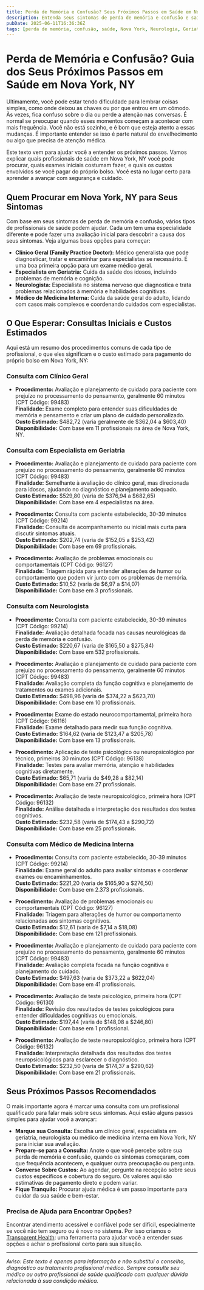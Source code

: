 ```yaml
---
title: Perda de Memória e Confusão? Seus Próximos Passos em Saúde em Nova York, NY  
description: Entenda seus sintomas de perda de memória e confusão e saiba quais profissionais procurar e os custos típicos em Nova York, NY para avaliação e cuidado especializado.  
pubDate: 2025-06-11T16:36:36Z
tags: [perda de memória, confusão, saúde, Nova York, Neurologia, Geriatria, Clínica Geral, Medicina Interna]  
---
```


# Perda de Memória e Confusão? Guia dos Seus Próximos Passos em Saúde em Nova York, NY

Ultimamente, você pode estar tendo dificuldade para lembrar coisas simples, como onde deixou as chaves ou por que entrou em um cômodo. Às vezes, fica confuso sobre o dia ou perde a atenção nas conversas. É normal se preocupar quando esses momentos começam a acontecer com mais frequência. Você não está sozinho, e é bom que esteja atento a essas mudanças. É importante entender se isso é parte natural do envelhecimento ou algo que precisa de atenção médica.

Este texto vem para ajudar você a entender os próximos passos. Vamos explicar quais profissionais de saúde em Nova York, NY você pode procurar, quais exames iniciais costumam fazer, e quais os custos envolvidos se você pagar do próprio bolso. Você está no lugar certo para aprender a avançar com segurança e cuidado.

## Quem Procurar em Nova York, NY para Seus Sintomas

Com base em seus sintomas de perda de memória e confusão, vários tipos de profissionais de saúde podem ajudar. Cada um tem uma especialidade diferente e pode fazer uma avaliação inicial para descobrir a causa dos seus sintomas. Veja algumas boas opções para começar:

- **Clínico Geral (Family Practice Doctor):** Médico generalista que pode diagnosticar, tratar e encaminhar para especialistas se necessário. É uma boa primeira opção para um exame médico geral.
- **Especialista em Geriatria:** Cuida da saúde dos idosos, incluindo problemas de memória e cognição.
- **Neurologista:** Especialista no sistema nervoso que diagnostica e trata problemas relacionados à memória e habilidades cognitivas.
- **Médico de Medicina Interna:** Cuida da saúde geral do adulto, lidando com casos mais complexos e coordenando cuidados com especialistas.

## O Que Esperar: Consultas Iniciais e Custos Estimados

Aqui está um resumo dos procedimentos comuns de cada tipo de profissional, o que eles significam e o custo estimado para pagamento do próprio bolso em Nova York, NY:

### Consulta com Clínico Geral

- **Procedimento:** Avaliação e planejamento de cuidado para paciente com prejuízo no processamento do pensamento, geralmente 60 minutos (CPT Código: 99483)  
  **Finalidade:** Exame completo para entender suas dificuldades de memória e pensamento e criar um plano de cuidado personalizado.  
  **Custo Estimado:** $482,72 (varia geralmente de $362,04 a $603,40)  
  **Disponibilidade:** Com base em 11 profissionais na área de Nova York, NY.

### Consulta com Especialista em Geriatria

- **Procedimento:** Avaliação e planejamento de cuidado para paciente com prejuízo no processamento do pensamento, geralmente 60 minutos (CPT Código: 99483)  
  **Finalidade:** Semelhante à avaliação do clínico geral, mas direcionada para idosos, ajudando no diagnóstico e planejamento adequado.  
  **Custo Estimado:** $529,80 (varia de $376,94 a $682,65)  
  **Disponibilidade:** Com base em 4 especialistas na área.

- **Procedimento:** Consulta com paciente estabelecido, 30-39 minutos (CPT Código: 99214)  
  **Finalidade:** Consulta de acompanhamento ou inicial mais curta para discutir sintomas atuais.  
  **Custo Estimado:** $202,74 (varia de $152,05 a $253,42)  
  **Disponibilidade:** Com base em 69 profissionais.

- **Procedimento:** Avaliação de problemas emocionais ou comportamentais (CPT Código: 96127)  
  **Finalidade:** Triagem rápida para entender alterações de humor ou comportamento que podem vir junto com os problemas de memória.  
  **Custo Estimado:** $10,52 (varia de $6,97 a $14,07)  
  **Disponibilidade:** Com base em 3 profissionais.

### Consulta com Neurologista

- **Procedimento:** Consulta com paciente estabelecido, 30-39 minutos (CPT Código: 99214)  
  **Finalidade:** Avaliação detalhada focada nas causas neurológicas da perda de memória e confusão.  
  **Custo Estimado:** $220,67 (varia de $165,50 a $275,84)  
  **Disponibilidade:** Com base em 532 profissionais.

- **Procedimento:** Avaliação e planejamento de cuidado para paciente com prejuízo no processamento do pensamento, geralmente 60 minutos (CPT Código: 99483)  
  **Finalidade:** Avaliação completa da função cognitiva e planejamento de tratamentos ou exames adicionais.  
  **Custo Estimado:** $498,96 (varia de $374,22 a $623,70)  
  **Disponibilidade:** Com base em 10 profissionais.

- **Procedimento:** Exame do estado neurocomportamental, primeira hora (CPT Código: 96116)  
  **Finalidade:** Exame detalhado para medir sua função cognitiva.  
  **Custo Estimado:** $164,62 (varia de $123,47 a $205,78)  
  **Disponibilidade:** Com base em 13 profissionais.

- **Procedimento:** Aplicação de teste psicológico ou neuropsicológico por técnico, primeiros 30 minutos (CPT Código: 96138)  
  **Finalidade:** Testes para avaliar memória, atenção e habilidades cognitivas diretamente.  
  **Custo Estimado:** $65,71 (varia de $49,28 a $82,14)  
  **Disponibilidade:** Com base em 27 profissionais.

- **Procedimento:** Avaliação de teste neuropsicológico, primeira hora (CPT Código: 96132)  
  **Finalidade:** Análise detalhada e interpretação dos resultados dos testes cognitivos.  
  **Custo Estimado:** $232,58 (varia de $174,43 a $290,72)  
  **Disponibilidade:** Com base em 25 profissionais.

### Consulta com Médico de Medicina Interna

- **Procedimento:** Consulta com paciente estabelecido, 30-39 minutos (CPT Código: 99214)  
  **Finalidade:** Exame geral do adulto para avaliar sintomas e coordenar exames ou encaminhamentos.  
  **Custo Estimado:** $221,20 (varia de $165,90 a $276,50)  
  **Disponibilidade:** Com base em 2.373 profissionais.

- **Procedimento:** Avaliação de problemas emocionais ou comportamentais (CPT Código: 96127)  
  **Finalidade:** Triagem para alterações de humor ou comportamento relacionadas aos sintomas cognitivos.  
  **Custo Estimado:** $12,61 (varia de $7,14 a $18,08)  
  **Disponibilidade:** Com base em 121 profissionais.

- **Procedimento:** Avaliação e planejamento de cuidado para paciente com prejuízo no processamento do pensamento, geralmente 60 minutos (CPT Código: 99483)  
  **Finalidade:** Avaliação completa focada na função cognitiva e planejamento do cuidado.  
  **Custo Estimado:** $497,63 (varia de $373,22 a $622,04)  
  **Disponibilidade:** Com base em 41 profissionais.

- **Procedimento:** Avaliação de teste psicológico, primeira hora (CPT Código: 96130)  
  **Finalidade:** Revisão dos resultados de testes psicológicos para entender dificuldades cognitivas ou emocionais.  
  **Custo Estimado:** $197,44 (varia de $148,08 a $246,80)  
  **Disponibilidade:** Com base em 1 profissional.

- **Procedimento:** Avaliação de teste neuropsicológico, primeira hora (CPT Código: 96132)  
  **Finalidade:** Interpretação detalhada dos resultados dos testes neuropsicológicos para esclarecer o diagnóstico.  
  **Custo Estimado:** $232,50 (varia de $174,37 a $290,62)  
  **Disponibilidade:** Com base em 21 profissionais.

## Seus Próximos Passos Recomendados

O mais importante agora é marcar uma consulta com um profissional qualificado para falar mais sobre seus sintomas. Aqui estão alguns passos simples para ajudar você a avançar:

- **Marque sua Consulta:** Escolha um clínico geral, especialista em geriatria, neurologista ou médico de medicina interna em Nova York, NY para iniciar sua avaliação.
- **Prepare-se para a Consulta:** Anote o que você percebe sobre sua perda de memória e confusão, quando os sintomas começaram, com que frequência acontecem, e qualquer outra preocupação ou pergunta.
- **Converse Sobre Custos:** Ao agendar, pergunte na recepção sobre seus custos específicos e cobertura do seguro. Os valores aqui são estimativas de pagamento direto e podem variar.
- **Fique Tranquilo:** Procurar ajuda médica é um passo importante para cuidar da sua saúde e bem-estar.

### Precisa de Ajuda para Encontrar Opções?

Encontrar atendimento acessível e confiável pode ser difícil, especialmente se você não tem seguro ou é novo no sistema. Por isso criamos o [Transparent Health](https://transparenthealth.ai): uma ferramenta para ajudar você a entender suas opções e achar o profissional certo para sua situação.

---

*Aviso: Este texto é apenas para informação e não substitui o conselho, diagnóstico ou tratamento profissional médico. Sempre consulte seu médico ou outro profissional de saúde qualificado com qualquer dúvida relacionada à sua condição médica.*